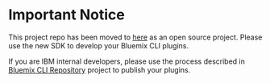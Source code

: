 # Important Notice

This project repo has been moved to [here](https://github.com/IBM-Bluemix/bluemix-cli-sdk) as an open source project. Please use the new SDK to develop your Bluemix CLI plugins. 

If you are IBM internal developers, please use the process described in [Bluemix CLI Repository](https://github.ibm.com/bluemix/bluemix-cli-repo) project to publish your plugins. 
